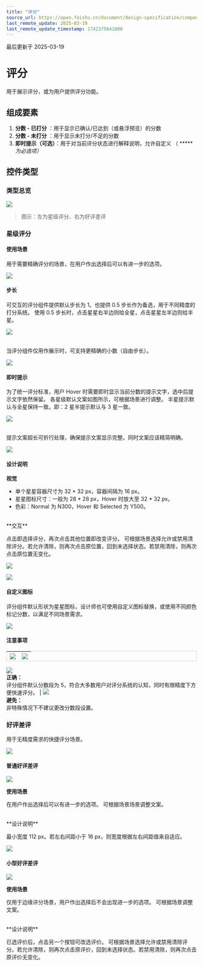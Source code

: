 ```yaml
---
title: "评分"
source_url: https://open.feishu.cn/document/design-specification/component---data-entry/rate
last_remote_update: 2025-03-19
last_remote_update_timestamp: 1742375641000
---
```

最后更新于 2025-03-19

# 评分
用于展示评分，或为用户提供评分功能。

## 组成要素

1. **分数 - 已打分** ：用于显示已确认/已达到（或悬浮预览）的分数
1. **分数 - 未打分** ：用于显示未打分/不足的分数
1. **即时提示（可选）**：用于对当前评分状态进行解释说明，允许自定义
（ ***** *为必选项）*

## 控件类型

### 类型总览

![](https://sf3-cn.feishucdn.com/obj/open-platform-opendoc/2093838fa25b4d6a15a0e8e4c15afe85_GbRH7LgGIa.png?height=324&lazyload=true&maxWidth=800&width=2048)
>图示：左为星级评分、右为好评差评

### 星级评分

#### 使用场景

用于需要精确评分的场景，在用户作出选择后可以有进一步的选项。

![](https://sf3-cn.feishucdn.com/obj/open-platform-opendoc/b1306765db212a756f21b62415fc40ed_KF5IYcVj3V.png?height=1316&lazyload=true&maxWidth=800&width=2048)

#### 步长

可交互的评分组件提供默认步长为 1。也提供 0.5 步长作为备选，用于不同精度的打分系统。
使用 0.5 步长时，点击星星右半边则给全星，点击星星左半边则给半星。

![](https://sf3-cn.feishucdn.com/obj/open-platform-opendoc/afb6baf298b55bab19f5d98b7b59ce00_vLz67mtp5y.png?height=504&lazyload=true&maxWidth=800&width=2048)

<br>
当评分组件仅用作展示时，可支持更精确的小数（自由步长）。

![](https://sf3-cn.feishucdn.com/obj/open-platform-opendoc/4245900d595f39405d640c3f2f52115d_FTQKfMAUuX.png?height=402&lazyload=true&maxWidth=800&width=2048)

#### 即时提示

为了统一评分标准，用户 Hover 时需要即时显示当前分数的提示文字，选中后提示文字依然保留。
各星级默认文案如图所示，可根据场景进行调整。
半星提示默认与全星保持一致。即：2 星半提示默认与 3 星一致。

![](https://sf3-cn.feishucdn.com/obj/open-platform-opendoc/8e85f24578c325a9223e2ea3f1e798fc_vbo41kkL9Q.png?height=716&lazyload=true&maxWidth=800&width=2048)

<br>
提示文案超长可折行处理，确保提示文案显示完整。同时文案应该精简明确。

![](https://sf3-cn.feishucdn.com/obj/open-platform-opendoc/2f6d11a60aed752a646ddaeda94bccd1_nrKmumvAIo.png?height=496&lazyload=true&maxWidth=800&width=2048)

#### 设计说明

**视觉**

- 单个星星容器尺寸为 32 * 32 px，容器间隔为 16 px。
- 星星图标尺寸：一般为 28 * 28 px，Hover 时放大至 32 * 32 px。
- 色彩：Normal 为 N300，Hover 和 Selected 为 Y500。

<br>
**交互**

点击即选择评分，再次点击其他位置即改变评分。
可根据场景选择允许或禁用清除评分。若允许清除，则再次点击原位置，回到未选择状态。若禁用清除，则再次点击原位置无变化。

![](https://sf3-cn.feishucdn.com/obj/open-platform-opendoc/3a4f7fa6481297ca0605bb6d2dc20e5c_4ntLQ29hEs.png?height=352&lazyload=true&maxWidth=800&width=2048)

![](https://sf3-cn.feishucdn.com/obj/open-platform-opendoc/7d867c935b04245f0f72f0448eff407b_FHM44dIGMw.png?height=1060&lazyload=true&maxWidth=800&width=2048)

#### 自定义图标

评分组件默认形状为星星图标，设计师也可使用自定义图标替换，或使用不同颜色标记分数，以满足不同场景需求。

![](https://sf3-cn.feishucdn.com/obj/open-platform-opendoc/d4122686b92d008dc4797dcd6f7aac60_tn3oAxAFZI.png?height=630&lazyload=true&maxWidth=800&width=2048)

#### 注意事项
<!DOCTYPE html>
<html>
<head>
    <style>
        table {
            border-collapse: separate;
            border-spacing: 0;
            border: 1px solid #D5D5D6;
        }

td {
            border: 1px solid #EAEAEA;
            padding: 0px;
        }
    </style>
</head>
</html>

![](https://sf3-cn.feishucdn.com/obj/open-platform-opendoc/ff02f377003854cc7859d24102abd239_SnVYAQMknZ.png?height=308&lazyload=true&width=1000) | ![](https://sf3-cn.feishucdn.com/obj/open-platform-opendoc/4b63637347a48f4a9b14121e4eb63e67_je61wCcIB2.png?height=308&lazyload=true&width=1000)
--- | ---
![](https://sf3-cn.feishucdn.com/obj/open-platform-opendoc/f280964f6dabb16bf6ea6801799276a3_3hYp5rFRao.png?height=20&lazyload=true&width=800)  
**正确：**   
评分组件默认分数段为 5，符合大多数用户对评分系统的认知，同时有限精度下方便快速评分。 | ![](https://sf3-cn.feishucdn.com/obj/open-platform-opendoc/5d576ae0cad45457a2c92e8b32194543_EWbyDet7Zc.png?height=20&lazyload=true&width=800)  
**避免：**   
非特殊情况下不建议更改分数段设置。

### 好评差评

用于无精度需求的快捷评分场景。

![](https://sf3-cn.feishucdn.com/obj/open-platform-opendoc/0988b36cceb3526846c90026c0cff581_R964REKNPP.png?height=368&lazyload=true&maxWidth=800&width=2048)

#### 普通好评差评

![](https://sf3-cn.feishucdn.com/obj/open-platform-opendoc/8b1f7175e154a4302c414f1c8bb293f0_4Aa3SjzF7k.png?height=1166&lazyload=true&maxWidth=800&width=2048)

**使用场景**

在用户作出选择后可以有进一步的选项。
可根据场景场景调整文案。

<br>
**设计说明**

最小宽度 112 px。若左右间距小于 16 px，则宽度根据左右间距值来自适应。

![](https://sf3-cn.feishucdn.com/obj/open-platform-opendoc/9330103eec0aa19816ed084f8b68abb0_JRfjI1Y29F.png?height=672&lazyload=true&maxWidth=800&width=2048)

#### 小型好评差评
![](https://sf3-cn.feishucdn.com/obj/open-platform-opendoc/7afd35cf4ed226b23a902cb82eb228c5_wxdAhd0AtT.png?height=948&lazyload=true&maxWidth=800&width=2048)

**使用场景**

仅用于边缘评分场景，用户作出选择后不会出现进一步的选项。
可根据场景调整文案。

<br>
**设计说明**

已选评价后，点击另一个按钮可改选评价。
可根据场景选择允许或禁用清除评分。若允许清除，则再次点击原评价，回到未选择状态。若禁用清除，则再次点击原评价无变化。
